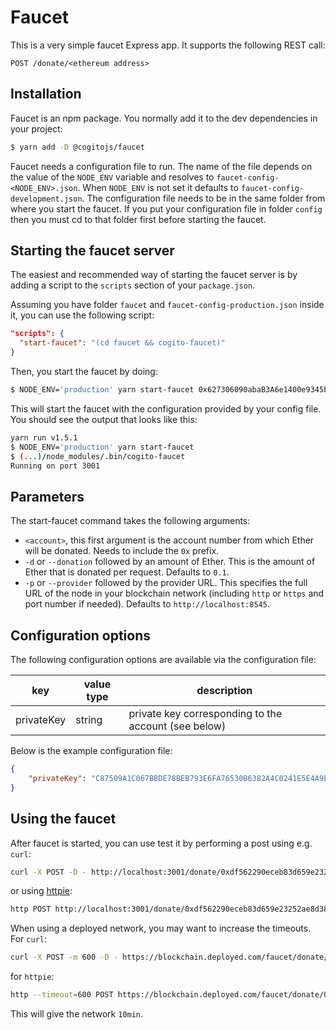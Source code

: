 Faucet
======

This is a very simple faucet Express app. It supports the following REST call:

```
POST /donate/<ethereum address>
```

## Installation

Faucet is an npm package. You normally add it to the dev dependencies in your
project:

```bash
$ yarn add -D @cogitojs/faucet
```

Faucet needs a configuration file to run. The name of the file depends on the
value of the `NODE_ENV` variable and resolves to
`faucet-config-<NODE_ENV>.json`. When `NODE_ENV` is not set it defaults to
`faucet-config-development.json`. The configuration file needs to be in the same
folder from where you start the faucet. If you put your configuration file in
folder `config` then you must cd to that folder first before starting the
faucet.

## Starting the faucet server

The easiest and recommended way of starting the faucet server is by adding a
script to the `scripts` section of your `package.json`.

Assuming you have folder `faucet` and `faucet-config-production.json` inside it,
you can use the following script:

```json
"scripts": {
  "start-faucet": "(cd faucet && cogito-faucet)"
}
```

Then, you start the faucet by doing:

```bash
$ NODE_ENV='production' yarn start-faucet 0x627306090abaB3A6e1400e9345bC60c78a8BEf57
```

This will start the faucet with the configuration provided by your config file.
You should see the output that looks like this:

```bash
yarn run v1.5.1
$ NODE_ENV='production' yarn start-faucet
$ (...)/node_modules/.bin/cogito-faucet
Running on port 3001
```

## Parameters

The start-faucet command takes the following arguments:

   * `<account>`, this first argument is the account number from which Ether
     will be donated. Needs to include the `0x` prefix.
   * `-d` or `--donation` followed by an amount of Ether. This is the amount of
     Ether that is donated per request. Defaults to `0.1`.
   * `-p` or `--provider` followed by the provider URL. This specifies the full
     URL of the node in your blockchain network (including `http` or `https` and
     port number if needed). Defaults to `http://localhost:8545`.

## Configuration options

The following configuration options are available via the configuration file:

| key  | value type  | description |
|------|----------------|-------------|
| privateKey | string | private key corresponding to the account (see below) |

Below is the example configuration file:

```json
{
    "privateKey": "C87509A1C067BBDE78BEB793E6FA76530B6382A4C0241E5E4A9EC0A0F44DC0D3"
}
```

## Using the faucet

After faucet is started, you can use test it by performing a post using e.g.
`curl`:

```bash
curl -X POST -D - http://localhost:3001/donate/0xdf562290eceb83d659e23252ae8d38fa0bbc06e8
```

or using [httpie](https://httpie.org):

```bash
http POST http://localhost:3001/donate/0xdf562290eceb83d659e23252ae8d38fa0bbc06e8
```

When using a deployed network, you may want to increase the timeouts. For
`curl`:

```bash
curl -X POST -m 600 -D - https://blockchain.deployed.com/faucet/donate/0x6b0be084e6ffc7d6cace8e01e2814c869257c3aa
```

for `httpie`:

```bash
http --timeout=600 POST https://blockchain.deployed.com/faucet/donate/0x6b0be084e6ffc7d6cace8e01e2814c869257c3aa
```

This will give the network `10min`.